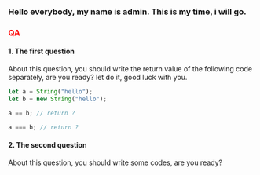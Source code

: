 ### Hello everybody, my name is admin. This is my time, i will go.

### <font color="red">QA</font>

#### 1. The first question
 
About this question, you should write the return value of the following code separately, are you ready? let do it, good luck with you.

```js
let a = String("hello");
let b = new String("hello");

a == b; // return ?

a === b; // return ?
```

#### 2. The second question

About this question, you should write some codes, are you ready?
```js

```